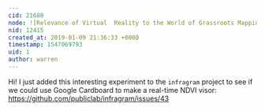 ```yaml
---
cid: 21680
node: ![Relevance of Virtual  Reality to the World of Grassroots Mapping and Citizen Science?](../notes/ajawitz/11-16-2015/relevance-of-virtual-reality-to-the-world-of-grassroots-mapping-and-citizen-science)
nid: 12415
created_at: 2019-01-09 21:36:33 +0000
timestamp: 1547069793
uid: 1
author: warren
---
```


 Hi! I just added this interesting experiment to the `infragram` project to see if we could use Google Cardboard to make a real-time NDVI visor: https://github.com/publiclab/infragram/issues/43
